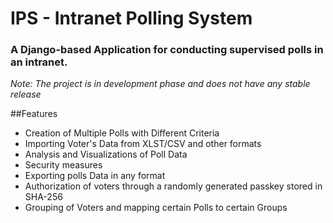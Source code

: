 # IPS - Intranet Polling System

### A Django-based Application for conducting supervised polls in an intranet.
*Note: The project is in development phase and does not have any stable release*

##Features
- Creation of Multiple Polls with Different Criteria
- Importing Voter's Data from XLST/CSV and other formats
- Analysis and Visualizations of Poll Data
- Security measures
- Exporting polls Data in any format
- Authorization of voters through a randomly generated passkey stored in SHA-256
- Grouping of Voters and mapping certain Polls to certain Groups
